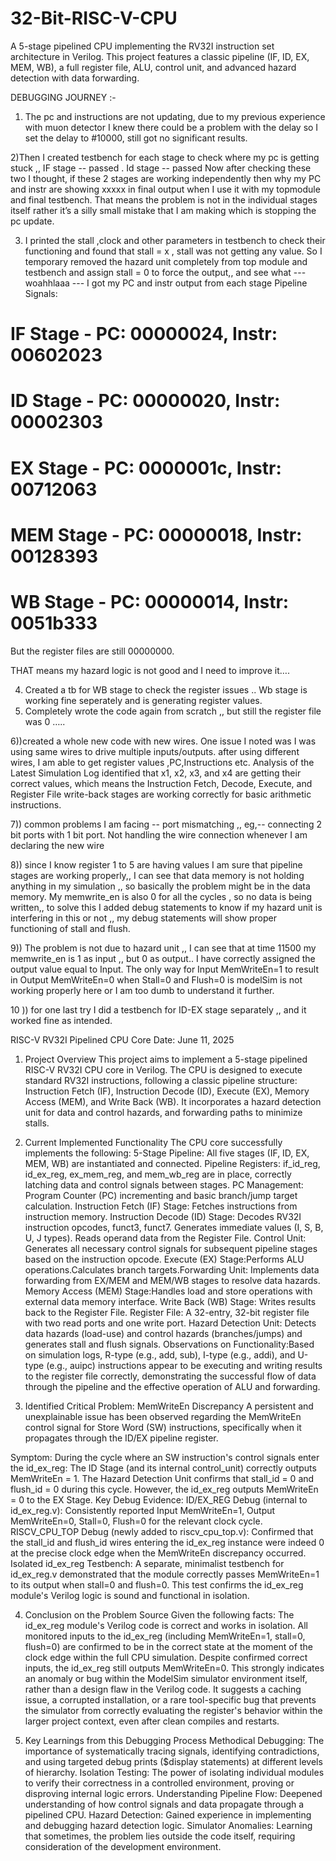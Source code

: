 # 32-Bit-RISC-V-CPU
A 5-stage pipelined CPU implementing the RV32I instruction set architecture in Verilog. This project features a classic pipeline (IF, ID, EX, MEM, WB), a full register file, ALU, control unit, and advanced hazard detection with data forwarding. 


DEBUGGING JOURNEY :-

1) The pc and instructions are not updating, due to my previous experience with muon detector I knew there could be a problem with the delay so I set the delay to #10000, still  got no significant results.

2)Then I created testbench for each stage to check where my pc is getting stuck ,, 
         IF stage -- passed .
         Id stage -- passed 
Now after checking these two I thought, if these 2 stages are working independently then why my PC and instr are showing xxxxx in final output when I use it with my topmodule and final testbench.  That means the problem is not in the individual stages itself rather it’s a silly small mistake that I am making which is stopping the pc update.

3) I printed the stall ,clock and other parameters in testbench to check their functioning and found that stall = x , stall was not getting any value.  So I temporary removed the hazard unit completely from top module and testbench and assign stall = 0 to force the output,, and see what --- woahhlaaa --- I got my PC and instr output from each stage 
Pipeline Signals:
# IF Stage - PC: 00000024, Instr: 00602023
# ID Stage - PC: 00000020, Instr: 00002303
# EX Stage - PC: 0000001c, Instr: 00712063
# MEM Stage - PC: 00000018, Instr: 00128393
# WB Stage - PC: 00000014, Instr: 0051b333

But the register files are still 00000000.
 
THAT means my hazard logic is not good and I need to improve it…. 
	
4)  Created a tb for WB stage to check the register issues .. Wb stage is working fine seperately and is generating register values. 
5) Completely wrote the code again from scratch ,, but still the register file was 0 ….. 


6))created a whole new code with new wires. One issue I noted was I was using same wires to drive multiple inputs/outputs. after using different wires, I am able  to get register values ,PC,Instructions etc.
Analysis of the Latest Simulation Log
identified that x1, x2, x3, and x4 are getting their correct values, which means the Instruction Fetch, Decode, Execute, and Register File write-back stages are working correctly for basic arithmetic instructions.

7)) common problems I am facing --
port mismatching ,, eg,-- connecting 2 bit ports with 1 bit port.
Not handling the wire connection whenever I am declaring the new wire 


8)) since I know register 1 to 5 are having values I am sure that pipeline stages are working properly,, I can see that data memory is not holding anything in my simulation ,, so basically the problem might be in the data memory.
My memwrite_en is also 0 for all the cycles , so no data is being written,, to solve this I added debug statements to know if my hazard unit is interfering in this or not ,, my debug statements will show proper functioning of stall and flush.

9)) The problem is not due to hazard unit ,, I can see that at time 11500 my memwrite_en is 1 as input ,, but 0 as output..
I have correctly assigned the output value equal to Input.
The only way for Input MemWriteEn=1 to result in Output MemWriteEn=0 when Stall=0 and Flush=0 is modelSim is not working properly here or I am too dumb to understand it further.

10 )) for one last try I did a testbench for ID-EX stage separately ,, and it worked fine as intended.



RISC-V RV32I Pipelined CPU Core 
Date: June 11, 2025

1. Project Overview
This project aims to implement a 5-stage pipelined RISC-V RV32I CPU core in Verilog. The CPU is designed to execute standard RV32I instructions, following a classic pipeline structure: Instruction Fetch (IF), Instruction Decode (ID), Execute (EX), Memory Access (MEM), and Write Back (WB). It incorporates a hazard detection unit for data and control hazards, and forwarding paths to minimize stalls.

2. Current Implemented Functionality
The CPU core successfully implements the following:
5-Stage Pipeline: All five stages (IF, ID, EX, MEM, WB) are instantiated and connected.
Pipeline Registers: if_id_reg, id_ex_reg, ex_mem_reg, and mem_wb_reg are in place, correctly latching data and control signals between stages.
PC Management: Program Counter (PC) incrementing and basic branch/jump target calculation.
Instruction Fetch (IF) Stage: Fetches instructions from instruction memory.
Instruction Decode (ID) Stage: Decodes RV32I instruction opcodes, funct3, funct7.
Generates immediate values (I, S, B, U, J types).
Reads operand data from the Register File.
Control Unit: Generates all necessary control signals for subsequent pipeline stages based on the instruction opcode.
Execute (EX) Stage:Performs ALU operations.Calculates branch targets.Forwarding Unit: Implements data forwarding from EX/MEM and MEM/WB stages to resolve data hazards.
Memory Access (MEM) Stage:Handles load and store operations with external data memory interface.
Write Back (WB) Stage: Writes results back to the Register File.
Register File: A 32-entry, 32-bit register file with two read ports and one write port.
Hazard Detection Unit: Detects data hazards (load-use) and control hazards (branches/jumps) and generates stall and flush signals.
Observations on Functionality:Based on simulation logs, R-type (e.g., add, sub), I-type (e.g., addi), and U-type (e.g., auipc) instructions appear to be executing and writing results to the register file correctly, demonstrating the successful flow of data through the pipeline and the effective operation of ALU and forwarding.

3. Identified Critical Problem: MemWriteEn Discrepancy
A persistent and unexplainable issue has been observed regarding the MemWriteEn control signal for Store Word (SW) instructions, specifically when it propagates through the ID/EX pipeline register.

Symptom:
During the cycle where an SW instruction's control signals enter the id_ex_reg:
The ID Stage (and its internal control_unit) correctly outputs MemWriteEn = 1.
The Hazard Detection Unit confirms that stall_id = 0 and flush_id = 0 during this cycle.
However, the id_ex_reg outputs MemWriteEn = 0 to the EX Stage.
Key Debug Evidence:
ID/EX_REG Debug (internal to id_ex_reg.v): Consistently reported Input MemWriteEn=1, Output MemWriteEn=0, Stall=0, Flush=0 for the relevant clock cycle.
RISCV_CPU_TOP Debug (newly added to riscv_cpu_top.v): Confirmed that the stall_id and flush_id wires entering the id_ex_reg instance were indeed 0 at the precise clock edge when the MemWriteEn discrepancy occurred.
Isolated id_ex_reg Testbench: A separate, minimalist testbench for id_ex_reg.v demonstrated that the module correctly passes MemWriteEn=1 to its output when stall=0 and flush=0. This test confirms the id_ex_reg module's Verilog logic is sound and functional in isolation.


4. Conclusion on the Problem Source
Given the following facts:
The id_ex_reg module's Verilog code is correct and works in isolation.
All monitored inputs to the id_ex_reg (including MemWriteEn=1, stall=0, flush=0) are confirmed to be in the correct state at the moment of the clock edge within the full CPU simulation.
Despite confirmed correct inputs, the id_ex_reg still outputs MemWriteEn=0.
This strongly indicates an anomaly or bug within the ModelSim simulator environment itself, rather than a design flaw in the Verilog code. It suggests a caching issue, a corrupted installation, or a rare tool-specific bug that prevents the simulator from correctly evaluating the register's behavior within the larger project context, even after clean compiles and restarts.


6. Key Learnings from this Debugging Process
Methodical Debugging: The importance of systematically tracing signals, identifying contradictions, and using targeted debug prints ($display statements) at different levels of hierarchy.
Isolation Testing: The power of isolating individual modules to verify their correctness in a controlled environment, proving or disproving internal logic errors.
Understanding Pipeline Flow: Deepened understanding of how control signals and data propagate through a pipelined CPU.
Hazard Detection: Gained experience in implementing and debugging hazard detection logic.
Simulator Anomalies: Learning that sometimes, the problem lies outside the code itself, requiring consideration of the development environment.

